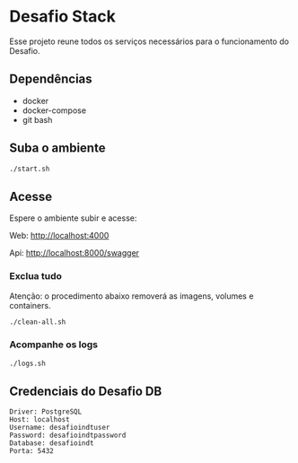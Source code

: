 # Desafio Stack

Esse projeto reune todos os serviços necessários para o funcionamento do Desafio.

## Dependências

* docker
* docker-compose
* git bash

## Suba o ambiente

```sh
./start.sh
```

## Acesse

Espere o ambiente subir e acesse:

Web: [http://localhost:4000](http://localhost:4000)

Api: [http://localhost:8000/swagger](http://localhost:8000/swagger)

### Exclua tudo

Atenção: o procedimento abaixo removerá as imagens, volumes e containers.

```sh
./clean-all.sh
```

### Acompanhe os logs

```sh
./logs.sh
```

## Credenciais do Desafio DB

```
Driver: PostgreSQL
Host: localhost
Username: desafioindtuser
Password: desafioindtpassword
Database: desafioindt
Porta: 5432
```
